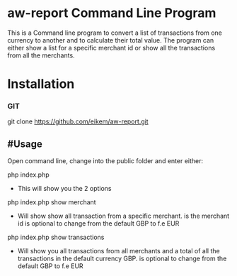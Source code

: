# aw-report Command Line Program
This is a Command line program to convert a list of transactions from one currency to another and to calculate their total value. The program can either show a list for a specific merchant id or show all the transactions from all the merchants.

# Installation

### GIT

git clone https://github.com/eikem/aw-report.git


#Usage
----------------------------
Open command line, change into the public folder and enter either:

php index.php 
- This will show you the 2 options

php index.php show merchant <id> <currency>
- Will show show all transaction from a specific merchant. <id> is the merchant id 
<currency> is optional to change from the default GBP to f.e EUR 

php index.php show transactions <currency>
- Will show you all transactions from all merchants and a total of all the transactions in the default currency GBP.
<currency> is optional to change from the default GBP to f.e EUR 
 

